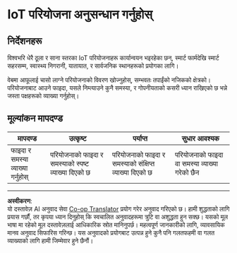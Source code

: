 <!--
CO_OP_TRANSLATOR_METADATA:
{
  "original_hash": "7ef1cec2d27b086032d46ab1958f3e99",
  "translation_date": "2025-08-27T13:00:16+00:00",
  "source_file": "1-getting-started/lessons/1-introduction-to-iot/assignment.md",
  "language_code": "ne"
}
-->
# IoT परियोजना अनुसन्धान गर्नुहोस्

## निर्देशनहरू

विश्वभरि धेरै ठूला र साना स्तरका IoT परियोजनाहरू कार्यान्वयन भइरहेका छन्, स्मार्ट फार्मदेखि स्मार्ट सहरसम्म, स्वास्थ्य निगरानी, यातायात, र सार्वजनिक स्थानहरूको प्रयोगका लागि।

वेबमा आफूलाई चासो लाग्ने परियोजनाको विवरण खोज्नुहोस्, सम्भवतः तपाईंको नजिकको क्षेत्रको। परियोजनाबाट आउने फाइदा, यसले निम्त्याउने कुनै समस्या, र गोपनीयताको कसरी ध्यान राखिएको छ भन्ने जस्ता पक्षहरूको व्याख्या गर्नुहोस्।

## मूल्यांकन मापदण्ड

| मापदण्ड | उत्कृष्ट | पर्याप्त | सुधार आवश्यक |
| -------- | --------- | -------- | ------------ |
| फाइदा र समस्या व्याख्या गर्नुहोस् | परियोजनाको फाइदा र समस्याको स्पष्ट व्याख्या दिएको छ | परियोजनाको फाइदा र समस्याको संक्षिप्त व्याख्या दिएको छ | परियोजनाको फाइदा वा समस्या व्याख्या गरेको छैन |

---

**अस्वीकरण**:  
यो दस्तावेज़ AI अनुवाद सेवा [Co-op Translator](https://github.com/Azure/co-op-translator) प्रयोग गरेर अनुवाद गरिएको छ। हामी शुद्धताको लागि प्रयास गर्छौं, तर कृपया ध्यान दिनुहोस् कि स्वचालित अनुवादहरूमा त्रुटि वा अशुद्धता हुन सक्छ। यसको मूल भाषा मा रहेको मूल दस्तावेज़लाई आधिकारिक स्रोत मानिनुपर्छ। महत्वपूर्ण जानकारीको लागि, व्यावसायिक मानव अनुवाद सिफारिस गरिन्छ। यस अनुवादको प्रयोगबाट उत्पन्न हुने कुनै पनि गलतफहमी वा गलत व्याख्याको लागि हामी जिम्मेवार हुने छैनौं।